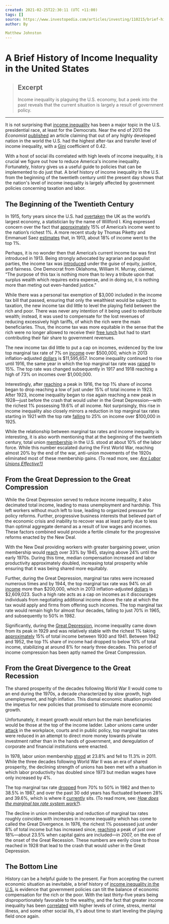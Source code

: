 ```yaml
---
created: 2021-02-25T22:30:11 (UTC +11:00)
tags: []
source: https://www.investopedia.com/articles/investing/110215/brief-history-income-inequality-united-states.asp
author: By

Matthew Johnston
---
```


# A Brief History of Income Inequality in the United States

> ## Excerpt
> Income inequality is plaguing the U.S. economy, but a peek into the past reveals that the current situation is largely a result of government policy.

---
It is not surprising that [income inequality](https://www.investopedia.com/terms/i/income-inequality.asp) has been a major topic in the U.S. presidential race, at least for the Democrats. Near the end of 2013 the _Economist_ [published](https://www.economist.com/democracy-in-america/2013/11/26/gini-in-the-bottle) an article claiming that out of any highly developed nation in the world the U.S. had the highest after-tax and transfer level of income inequality, with a [Gini](https://www.investopedia.com/terms/g/gini-index.asp) coefficient of 0.42.

With a host of social ills correlated with high levels of income inequality, it is crucial we figure out how to reduce America's income inequality. Fortunately, history gives us a useful guide to policies that can be implemented to do just that. A brief history of income inequality in the U.S. from the beginning of the twentieth century until the present day shows that the nation's level of income inequality is largely affected by government policies concerning taxation and labor.

## The Beginning of the Twentieth Century

In 1915, forty years since the U.S. had [overtaken](http://www.bbc.com/news/magazine-30483762) the UK as the world’s largest economy, a statistician by the name of Willford I. King expressed concern over the fact that [approximately](http://www.slate.com/media/3/100914_NoahT_GreatDivergence.pdf) 15% of America’s income went to the nation’s richest 1%. A more recent study by Thomas Piketty and Emmanuel Saez [estimates](http://eml.berkeley.edu//~saez/pikettyqje.pdf) that, in 1913, about 18% of income went to the top 1%.

Perhaps, it is no wonder then that America’s current income tax was first introduced in 1913. Being strongly advocated by agrarian and populist parties, the income tax was [introduced](http://udel.edu/~pollack/Downloaded%20SDP%20articles,%20etc/academic%20articles/Origins%20of%20the%20Modern%20Income%20Tax%20in%20Tax%20Lawyer%20Winter%202013.pdf) under the guise of equity, justice, and fairness. One Democrat from Oklahoma, William H. Murray, claimed, “The purpose of this tax is nothing more than to levy a tribute upon that surplus wealth which requires extra expense, and in doing so, it is nothing more than meting out even-handed justice.”

While there was a personal tax exemption of $3,000 included in the income tax bill that passed, ensuring that only the wealthiest would be subject to taxation, the new income tax did little to level the playing field between the rich and poor. There was never any intention of it being used to redistribute wealth; instead, it was used to compensate for the lost revenues of reducing excessively high tariffs, of which the rich were the main beneficiaries. Thus, the income tax was more equitable in the sense that the rich were no longer allowed to receive their [free lunch](https://www.investopedia.com/terms/f/free-lunch.asp) but had to start contributing their fair share to government revenues.

The new income tax did little to put a cap on incomes, evidenced by the low top marginal tax rate of 7% on [income](https://files.taxfoundation.org/legacy/docs/fed_individual_rate_history_nominal.pdf) over $500,000, which in 2013 inflation-adjusted [dollars](https://files.taxfoundation.org/legacy/docs/fed_individual_rate_history_adjusted.pdf) is $11,595,657. Income inequality continued to rise until 1916, the same year in which the top marginal tax rate was [raised](https://files.taxfoundation.org/legacy/docs/fed_individual_rate_history_nominal.pdf) to 15%. The top rate was changed subsequently in 1917 and 1918 reaching a high of 73% on incomes over $1,000,000. 

Interestingly, after [reaching](http://topincomes.g-mond.parisschoolofeconomics.eu/#Database:) a peak in 1916, the top 1% share of income began to drop reaching a low of just under 15% of total income in 1923. After 1923, income inequality began to rise again reaching a new peak in 1928—just before the crash that would usher in the Great Depression—with the richest 1% possessing 19.6% of all income. Not surprisingly, this rise in income inequality also closely mirrors a reduction in top marginal tax rates starting in 1921 with the top rate [falling](https://files.taxfoundation.org/legacy/docs/fed_individual_rate_history_nominal.pdf) to 25% on income over $100,000 in 1925.

While the relationship between marginal tax rates and income inequality is interesting, it is also worth mentioning that at the beginning of the twentieth century, total union [membership](http://scalar.usc.edu/works/growing-apart-a-political-history-of-american-inequality/what-unions-did-labor-policy-and-american-inequality?path=differences-that-matter) in the U.S. stood at about 10% of the labor force. While this number escalated during the First World War, reaching almost 20% by the end of the war, anti-union movements of the 1920s eliminated most of these membership gains. (To read more, see: [_Are Labor Unions Effective?)_](https://www.investopedia.com/financial-edge/0113/are-labor-unions-effective.aspx)

## From the Great Depression to the Great Compression

While the Great Depression served to reduce income inequality, it also decimated total income, leading to mass unemployment and hardship. This left workers without much left to lose, leading to organized pressure for policy reforms. Further, progressive business interests that believed part of the economic crisis and inability to recover was at least partly due to less than optimal aggregate demand as a result of low wages and incomes. These factors combined would provide a fertile climate for the progressive reforms enacted by the New Deal.

With the New Deal providing workers with greater bargaining power, union membership would [reach](http://scalar.usc.edu/works/growing-apart-a-political-history-of-american-inequality/what-unions-did-labor-policy-and-american-inequality?path=differences-that-matter) over 33% by 1945, staying above 24% until the early 1970s. During this time, median compensation increased and labor productivity approximately doubled, increasing total prosperity while ensuring that it was being shared more equitably.

Further, during the Great Depression, marginal tax rates were increased numerous times and by 1944, the top marginal tax rate was 94% on all [income](https://files.taxfoundation.org/legacy/docs/fed_individual_rate_history_nominal.pdf) more than $200,000, which in 2013 inflation-adjusted [dollars](https://files.taxfoundation.org/legacy/docs/fed_individual_rate_history_adjusted.pdf) is $2,609,023. Such a high rate acts as a cap on incomes as it discourages individuals from negotiating additional income above the rate at which the tax would apply and firms from offering such incomes. The top marginal tax rate would remain high for almost four decades, falling to just 70% in 1965, and subsequently to 50% in 1982.

Significantly, during the [Great Depression](https://www.investopedia.com/terms/g/great_depression.asp), income inequality came down from its peak in 1929 and was relatively stable with the richest 1% taking [approximately](http://topincomes.g-mond.parisschoolofeconomics.eu/#Database:) 15% of total income between 1930 and 1941. Between 1942 and 1952, the top 1% share of income had dropped to below 10% of total income, stabilizing at around 8% for nearly three decades. This period of income compression has been aptly named the Great Compression.

## From the Great Divergence to the Great Recession

The shared prosperity of the decades following World War II would come to an end during the 1970s, a decade characterized by slow growth, high unemployment, and high inflation. This dismal economic situation provided the impetus for new policies that promised to stimulate more economic growth.

Unfortunately, it meant growth would return but the main beneficiaries would be those at the top of the income ladder. Labor unions came under [attack](http://scalar.usc.edu/works/growing-apart-a-political-history-of-american-inequality/what-unions-did-labor-policy-and-american-inequality?path=differences-that-matter) in the workplace, courts and in public policy, top marginal tax rates were reduced in an attempt to direct more money towards private investment rather than in the hands of government, and deregulation of corporate and financial institutions were enacted.

In 1978, labor union membership [stood](http://scalar.usc.edu/works/growing-apart-a-political-history-of-american-inequality/what-unions-did-labor-policy-and-american-inequality?path=differences-that-matter) at 23.8% and fell to 11.3% in 2011. While the three decades following World War II was an era of shared prosperity, the declining strength of unions has been met with a situation in which labor productivity has doubled since 1973 but median wages have only increased by 4%.

The top marginal tax rate [dropped](https://files.taxfoundation.org/legacy/docs/fed_individual_rate_history_nominal.pdf) from 70% to 50% in 1982 and then to 38.5% in 1987, and over the past 30 odd years has fluctuated between 28% and 39.6%, which is where it [currently](https://taxfoundation.org/2015-tax-brackets) sits. (To read more, see: [_How does the marginal tax rate system work?_](https://www.investopedia.com/ask/answers/05/marginaltaxrate.asp)).

The decline in union membership and reduction of marginal tax rates roughly coincides with increases in income inequality which has come to called the Great Divergence. In 1976, the richest 1% possessed just under 8% of total income but has increased since, [reaching](http://topincomes.g-mond.parisschoolofeconomics.eu/#Database:) a peak of just over 18%—about 23.5% when capital gains are included—in 2007, on the eve of the onset of the Great Recession. These numbers are eerily close to those reached in 1928 that lead to the crash that would usher in the Great Depression.

## The Bottom Line

History can be a helpful guide to the present. Far from accepting the current economic situation as inevitable, a brief history of [income inequality in the U.S.](https://www.investopedia.com/articles/markets/080116/americas-poorest-states-2016.asp) is evidence that government policies can tilt the balance of economic compensation for the rich or the poor. With the last thirty-five years being disproportionately favorable to the wealthy, and the fact that greater income inequality has been [correlated](http://www.businessinsider.com/the-negative-effects-of-income-inequality-on-society-2011-11?op=1http://www.businessinsider.com/the-negative-effects-of-income-inequality-on-society-2011-11?op=1) with higher levels of crime, stress, mental illness, and some other social ills, it's about time to start leveling the playing field once again.
